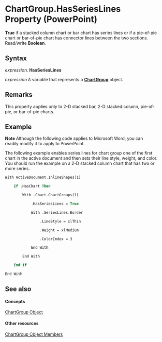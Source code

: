 
# ChartGroup.HasSeriesLines Property (PowerPoint)

 **True** if a stacked column chart or bar chart has series lines or if a pie-of-pie chart or bar-of-pie chart has connector lines between the two sections. Read/write **Boolean**.


## Syntax

 _expression_. **HasSeriesLines**

 _expression_ A variable that represents a **[ChartGroup](5caa5855-bd69-3fbc-f601-504e431a42e9.md)** object.


## Remarks

This property applies only to 2-D stacked bar, 2-D stacked column, pie-of-pie, or bar-of-pie charts. 


## Example




 **Note**  Although the following code applies to Microsoft Word, you can readily modify it to apply to PowerPoint.

The following example enables series lines for chart group one of the first chart in the active document and then sets their line style, weight, and color. You should run the example on a 2-D stacked column chart that has two or more series.




```vb
With ActiveDocument.InlineShapes(1)

    If .HasChart Then

        With .Chart.ChartGroups(1)

            .HasSeriesLines = True

            With .SeriesLines.Border

                .LineStyle = xlThin

                .Weight = xlMedium

                .ColorIndex = 3

            End With

        End With

    End If

End With


```


## See also


#### Concepts


[ChartGroup Object](5caa5855-bd69-3fbc-f601-504e431a42e9.md)
#### Other resources


[ChartGroup Object Members](76d0d11d-b693-d3b2-01ae-007f4e16d515.md)
